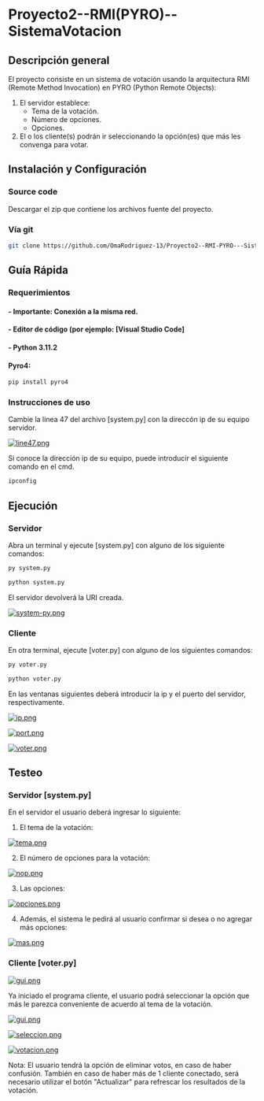 # Proyecto2--RMI(PYRO)--SistemaVotacion
 
 ## Descripción general

El proyecto consiste en un sistema de votación usando la arquitectura RMI (Remote Method Invocation) en PYRO (Python Remote Objects):

1. El servidor establece:
    - Tema de la votación.
    - Número de opciones.
    - Opciones.
2. El o los cliente(s) podrán ir seleccionando la opción(es) que más les convenga para votar.

## Instalación y Configuración

### Source code

Descargar el zip que contiene los archivos fuente del proyecto.

### Vía git 

```bash
git clone https://github.com/OmaRodriguez-13/Proyecto2--RMI-PYRO---SistemaVotacion
```

## Guía Rápida

### Requerimientos

#### - **Importante: Conexión a la misma red.**
#### - Editor de código (por ejemplo: [Visual Studio Code]
#### - Python 3.11.2

#### Pyro4:

```bash
pip install pyro4
```

### Instrucciones de uso

Cambie la linea 47 del archivo [system.py] con la direccón ip de su equipo servidor.

[![line47.png](https://i.postimg.cc/VLSSCx6F/line47.png)](https://postimg.cc/Tp6Y8Hny)

Si conoce la dirección ip de su equipo, puede introducir el siguiente comando en el cmd.

```bash
ipconfig
```

## Ejecución

### Servidor

Abra un terminal y ejecute [system.py] con alguno de los siguiente comandos:

```bash
py system.py
```

```bash
python system.py
```

El servidor devolverá la URI creada.

[![system-py.png](https://i.postimg.cc/0NvrhrCt/system-py.png)](https://postimg.cc/YvXpWrZg)


### Cliente

En otra terminal, ejecute [voter.py] con alguno de los siguientes comandos:

```bash
py voter.py
```

```bash
python voter.py
```

En las ventanas siguientes deberá introducir la ip y el puerto del servidor, respectivamente.

[![ip.png](https://i.postimg.cc/fy1RCbLf/ip.png)](https://postimg.cc/sG9zDs5M)

[![port.png](https://i.postimg.cc/9X90XGNx/port.png)](https://postimg.cc/149sJNS6)

[![voter.png](https://i.postimg.cc/CLYhF981/voter.png)](https://postimg.cc/Dmjk6jBk)


## Testeo

### Servidor [system.py]

En el servidor el usuario deberá ingresar lo siguiente:

1. El tema de la votación:

[![tema.png](https://i.postimg.cc/nrNwhyRL/tema.png)](https://postimg.cc/hQb0C5qF)

2. El número de opciones para la votación:

[![nop.png](https://i.postimg.cc/VkqHzHjY/nop.png)](https://postimg.cc/NK0x4DJV)

3. Las opciones:

[![opciones.png](https://i.postimg.cc/DmVBTq0J/opciones.png)](https://postimg.cc/m1wQ31QB)

4. Además, el sistema le pedirá al usuario confirmar si desea o no agregar más opciones:

[![mas.png](https://i.postimg.cc/9Q2HP9bQ/mas.png)](https://postimg.cc/PPS7TP0g)


### Cliente [voter.py]

[![gui.png](https://i.postimg.cc/BQ9nyXpd/gui.png)](https://postimg.cc/z37NHD9j)

Ya iniciado el programa cliente, el usuario podrá seleccionar la opción que más le parezca conveniente de acuerdo al tema de la votación.

[![gui.png](https://i.postimg.cc/BQ9nyXpd/gui.png)](https://postimg.cc/z37NHD9j)

[![seleccion.png](https://i.postimg.cc/Kc95Dh5k/seleccion.png)](https://postimg.cc/w3mJ9PZg)

[![votacion.png](https://i.postimg.cc/BQkcR5kJ/votacion.png)](https://postimg.cc/ykhZZR7G)

Nota: El usuario tendrá la opción de eliminar votos, en caso de haber confusión. También en caso de haber más de 1 cliente conectado, será necesario utilizar el botón "Actualizar" para refrescar los resultados de la votación.

